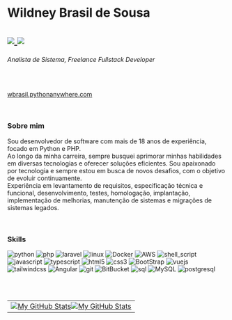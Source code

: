 <h1>
  
  Wildney Brasil de Sousa

<span align="right" >
  <a href="mailto:wbrasilsousa@gmail.com">
		<img src="https://img.shields.io/badge/Gmail-D14836?style=for-the-badge&logo=gmail&logoColor=white" />
	</a>
  
  <a align="right" href="https://github.com/wbrasilsousa">
    <img src="https://img.shields.io/badge/Github-181717?style=for-the-badge&logo=Github&logoColor=white" />
  </a>
  </span>
</h1>

<h6>Analista de Sistema, Freelance Fullstack Developer</h6>

<br>

<a href='https://wbrasil.pythonanywhere.com/'>wbrasil.pythonanywhere.com</a>

<br>

### Sobre mim

Sou desenvolvedor de software com mais de 18 anos de experiência, focado em Python e PHP.<br>
Ao longo da minha carreira, sempre busquei aprimorar minhas habilidades em diversas tecnologias e oferecer soluções eficientes. Sou apaixonado por tecnologia e sempre estou em busca de novos desafios, com o objetivo de evoluir continuamente.<br>
Experiência em levantamento de requisitos, especificação técnica e funcional, desenvolvimento, testes, homologação, implantação, implementação de melhorias, manutenção de sistemas e migrações de sistemas legados.

<br>

### Skills

![python](https://img.shields.io/badge/Python-0077B5?style=for-the-badge&logo=python&logoColor=white)
![php](https://img.shields.io/badge/PHP-777BB4?style=for-the-badge&logo=php&logoColor=white)
![laravel](https://img.shields.io/badge/Laravel-FF2D20?style=for-the-badge&logo=laravel&logoColor=white)
![linux](https://img.shields.io/badge/Linux%20❤️-FCC624?style=for-the-badge&logo=linux&logoColor=white)
![Docker](https://img.shields.io/badge/docker%20-%230db7ed.svg?&style=for-the-badge&logo=docker&logoColor=white)
![AWS](https://img.shields.io/badge/-AWS-232F3E?style=for-the-badge&logo=amazon-aws&logoColor=white)
![shell_script](https://img.shields.io/badge/Shell_script-239120?style=for-the-badge&logo=gnu-bash&logoColor=white)
![javascript](https://img.shields.io/badge/Javascript-F7DF1E?style=for-the-badge&logo=javascript&logoColor=1d1d1d)
![typescript](https://img.shields.io/badge/Typescript-3178C6?style=for-the-badge&logo=typescript&logoColor=white)
![html5](https://img.shields.io/badge/HTML-ff0d00?style=for-the-badge&logo=html5&logoColor=white)
![css3](https://img.shields.io/badge/CSS-196eff?style=for-the-badge&logo=css3&logoColor=white)
![BootStrap](https://img.shields.io/badge/Bootstrap-7952B3?style=for-the-badge&logo=bootstrap&logoColor=white)
![vuejs](https://img.shields.io/badge/VueJS-4FC08D?style=for-the-badge&logo=vue.js&logoColor=white)
![tailwindcss](https://img.shields.io/badge/TailwindCSS-38B2AC?style=for-the-badge&logo=Tailwind-CSS&logoColor=white)
![Angular](https://img.shields.io/badge/Angular-DD0031?style=for-the-badge&logo=angular&logoColor=white)
![git](https://img.shields.io/badge/git-F05032?style=for-the-badge&logo=git&logoColor=white)
![BitBucket](https://img.shields.io/badge/bitbucket%20-%230047B3.svg?&style=for-the-badge&logo=bitbucket&logoColor=white)
![sql](https://img.shields.io/badge/SQL-CC2927?style=for-the-badge&logo=microsoft-sql-server&logoColor=white)
![MySQL](https://img.shields.io/badge/MySQL-4479A1?style=for-the-badge&logo=MySQL&logoColor=white)
![postgresql](https://img.shields.io/badge/PostgreSQL-336791?style=for-the-badge&logo=PostgreSQL&logoColor=white)





<br><br>


<table>
  <tr>
    <td colspan="2" align="center"><a href="https://github.com/wbrasilsousa#gh-light-mode-only"><img src="https://raw.githubusercontent.com/vaibhavvikas/vaibhavvikas/output/github-contribution-grid-snake-default.svg#gh-light-mode-only" alt="My GitHub Stats"/></a><a href="https://github.com/wbrasilsousa#gh-dark-mode-only"><img src="https://raw.githubusercontent.com/vaibhavvikas/vaibhavvikas/output/github-contribution-grid-snake-dark.svg#gh-dark-mode-only" alt="My GitHub Stats"/></a></td>
  </tr>
</table>
